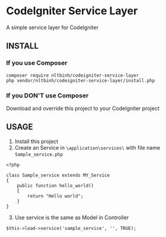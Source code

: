 # CodeIgniter Service Layer

A simple service layer for CodeIgniter

## INSTALL

### If you use Composer
```
composer require nltbinh/codeigniter-service-layer
php vendor/nltbinh/codeigniter-service-layer/install.php
```

### If you DON'T use Composer
Download and override this project to your CodeIgniter project

## USAGE
1. Install this project
2. Create an Service in `\application\services\` with file name `Sample_service.php`
```
<?php

class Sample_service extends MY_Service
{
    public function hello_world()
    {
        return "Hello world";
    }
}
```
3. Use service is the same as Model in Controller

```
$this->load->service('sample_service', '', TRUE);
```
